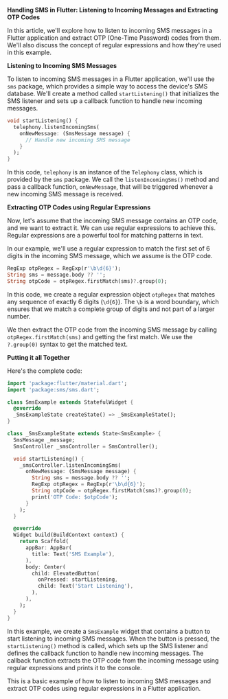 **Handling SMS in Flutter: Listening to Incoming Messages and Extracting OTP Codes**

In this article, we'll explore how to listen to incoming SMS messages in a Flutter application and extract OTP (One-Time Password) codes from them. We'll also discuss the concept of regular expressions and how they're used in this example.

**Listening to Incoming SMS Messages**

To listen to incoming SMS messages in a Flutter application, we'll use the `sms` package, which provides a simple way to access the device's SMS database. We'll create a method called `startListening()` that initializes the SMS listener and sets up a callback function to handle new incoming messages.

```dart
void startListening() {
  telephony.listenIncomingSms(
    onNewMessage: (SmsMessage message) {
      // Handle new incoming SMS message
    }
  );
}
```

In this code, `telephony` is an instance of the `Telephony` class, which is provided by the `sms` package. We call the `listenIncomingSms()` method and pass a callback function, `onNewMessage`, that will be triggered whenever a new incoming SMS message is received.

**Extracting OTP Codes using Regular Expressions**

Now, let's assume that the incoming SMS message contains an OTP code, and we want to extract it. We can use regular expressions to achieve this. Regular expressions are a powerful tool for matching patterns in text.

In our example, we'll use a regular expression to match the first set of 6 digits in the incoming SMS message, which we assume is the OTP code.

```dart
RegExp otpRegex = RegExp(r'\b\d{6}');
String sms = message.body ?? '';
String otpCode = otpRegex.firstMatch(sms)?.group(0);
```

In this code, we create a regular expression object `otpRegex` that matches any sequence of exactly 6 digits (`\d{6}`). The `\b` is a word boundary, which ensures that we match a complete group of digits and not part of a larger number.

We then extract the OTP code from the incoming SMS message by calling `otpRegex.firstMatch(sms)` and getting the first match. We use the `?.group(0)` syntax to get the matched text.

**Putting it all Together**

Here's the complete code:

```dart
import 'package:flutter/material.dart';
import 'package:sms/sms.dart';

class SmsExample extends StatefulWidget {
  @override
  _SmsExampleState createState() => _SmsExampleState();
}

class _SmsExampleState extends State<SmsExample> {
  SmsMessage _message;
  SmsController _smsController = SmsController();

  void startListening() {
    _smsController.listenIncomingSms(
      onNewMessage: (SmsMessage message) {
        String sms = message.body ?? '';
        RegExp otpRegex = RegExp(r'\b\d{6}');
        String otpCode = otpRegex.firstMatch(sms)?.group(0);
        print('OTP Code: $otpCode');
      }
    );
  }

  @override
  Widget build(BuildContext context) {
    return Scaffold(
      appBar: AppBar(
        title: Text('SMS Example'),
      ),
      body: Center(
        child: ElevatedButton(
          onPressed: startListening,
          child: Text('Start Listening'),
        ),
      ),
    );
  }
}
```

In this example, we create a `SmsExample` widget that contains a button to start listening to incoming SMS messages. When the button is pressed, the `startListening()` method is called, which sets up the SMS listener and defines the callback function to handle new incoming messages. The callback function extracts the OTP code from the incoming message using regular expressions and prints it to the console.

This is a basic example of how to listen to incoming SMS messages and extract OTP codes using regular expressions in a Flutter application.